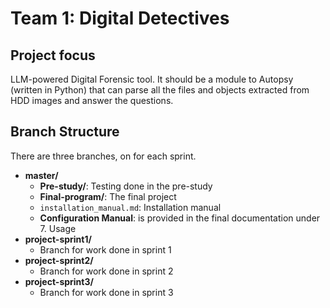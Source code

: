 # Team 1: Digital Detectives 
## Project focus 
LLM-powered Digital Forensic tool. It should be a module to Autopsy (written in Python) that can parse all the files and objects extracted from HDD images and answer the questions.

## Branch Structure
There are three branches, on for each sprint.

- **master/**
  - **Pre-study/**: Testing done in the pre-study
  - **Final-program/**: The final project 
  - `installation_manual.md`: Installation manual
  - **Configuration Manual**: is provided in the final documentation under 7. Usage
- **project-sprint1/**
  - Branch for work done in sprint 1
- **project-sprint2/**
  - Branch for work done in sprint 2
- **project-sprint3/**
  - Branch for work done in sprint 3
